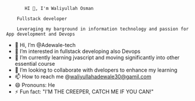            HI 👋, I'm Waliyullah Osman

        Fullstack developer

        Leveraging my barground in information technology and passion for App development and Devops







- 👋 Hi, I’m @Adewale-tech
- 👀 I’m interested in fullstack developing also Devops
- 🌱 I’m currently learning jvascript and moving significantly into other essential course
- 💞️ I’m looking to collaborate with dvelopers to enhance my learning
- 📫 How to reach me @waliyullahadewale30@gamil.com
- 😄 Pronouns: He
- ⚡ Fun fact:  "I'M THE CREEPER, CATCH ME IF YOU CAN!"

<!---
Adewale-tech/Adewale-tech is a ✨ special ✨ repository because its `README.md` (this file) appears on your GitHub profile.
You can click the Preview link to take a look at your changes.
--->
